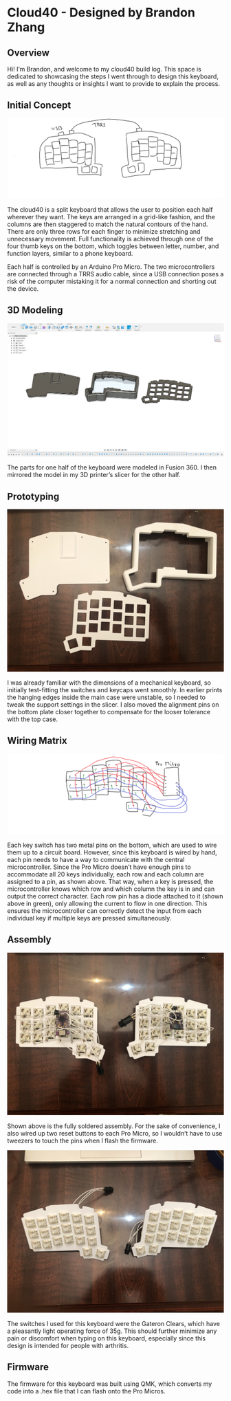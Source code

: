 # Cloud40 - Designed by Brandon Zhang

## Overview
Hi! I’m Brandon, and welcome to my cloud40 build log. This space is dedicated to showcasing the steps I went through to design this keyboard, as well as any thoughts or insights I want to provide to explain the process.

## Initial Concept
![Cloud40 Concept Drawing](images/cloud40_concept.png)

The cloud40 is a split keyboard that allows the user to position each half wherever they want. The keys are arranged in a grid-like fashion, and the columns are then staggered to match the natural contours of the hand. There are only three rows for each finger to minimize stretching and unnecessary movement. Full functionality is achieved through one of the four thumb keys on the bottom, which toggles between letter, number, and function layers, similar to a phone keyboard. 

Each half is controlled by an Arduino Pro Micro. The two microcontrollers are connected through a TRRS audio cable, since a USB connection poses a risk of the computer mistaking it for a normal connection and shorting out the device.

## 3D Modeling
![3D Model of Cloud40](images/fusion_360_board.png)

The parts for one half of the keyboard were modeled in Fusion 360. I then mirrored the model in my 3D printer’s slicer for the other half.

## Prototyping
![Parts of the Cloud40](images/prototype_board_parts.jpeg)

I was already familiar with the dimensions of a mechanical keyboard, so initially test-fitting the switches and keycaps went smoothly. In earlier prints the hanging edges inside the main case were unstable, so I needed to tweak the support settings in the slicer. I also moved the alignment pins on the bottom plate closer together to compensate for the looser tolerance with the top case.

## Wiring Matrix
![Wiring diagram of Cloud40](images/wiring_matrix_cloud40.png)

Each key switch has two metal pins on the bottom, which are used to wire them up to a circuit board. However, since this keyboard is wired by hand, each pin needs to have a way to communicate with the central microcontroller. Since the Pro Micro doesn’t have enough pins to accommodate all 20 keys individually, each row and each column are assigned to a pin, as shown above. That way, when a key is pressed, the microcontroller knows which row and which column the key is in and can output the correct character. Each row pin has a diode attached to it (shown above in green), only allowing the current to flow in one direction. This ensures the microcontroller can correctly detect the input from each individual key if multiple keys are pressed simultaneously.

## Assembly
![Wiring of Cloud40](images/back_view_board.jpeg)

Shown above is the fully soldered assembly. For the sake of convenience, I also wired up two reset buttons to each Pro Micro, so I wouldn’t have to use tweezers to touch the pins when I flash the firmware.

![Front View of Cloud40](images/front_view_board.jpeg)

The switches I used for this keyboard were the Gateron Clears, which have a pleasantly light operating force of 35g. This should further minimize any pain or discomfort when typing on this keyboard, especially since this design is intended for people with arthritis.

## Firmware

The firmware for this keyboard was built using QMK, which converts my code into a .hex file that I can flash onto the Pro Micros.
